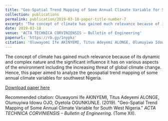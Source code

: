 ```yaml
---
title: "Geo-Spatial Trend Mapping of Some Annual Climate Variable for South West Nigeria"
collection: publications
permalink: publication/2019-03-18-paper-title-number-7
excerpt: 'The concept of climate has gained much relevance because of its dynamic and complex nature and the significant influence it has on various aspects of the environment including the increasing threat of global climate change. Hence, this paper aimed to analyze the geospatial trend mapping of some annual climate variables for southwest Nigeria.'
date: 2019-03-18
venue: 'ACTA TECHNICA CORVINIENSIS – Bulletin of Engineering'
paperurl: 'https://rb.gy/1nypkz'
citation: 'Oluwayomi Ife AKINYEMI, Titus Adeyemi ALONGE, Olumuyiwa Idowu OJO, .Oyetola OGUNKUNLE. (2019). &quot; Geo-Spatial Trend Mapping of Some Annual Climate Variable for South West Nigeria.&quot; <i>ACTA TECHNICA CORVINIENSIS – Bulletin of Engineering</i>. (Tome XII).'
---
```

The concept of climate has gained much relevance because of its dynamic and complex nature and the significant influence it has on various aspects of the environment including the increasing threat of global climate change. Hence, this paper aimed to analyze the geospatial trend mapping of some annual climate variables for southwest Nigeria.

[Download paper here](https://rb.gy/1nypkz)

Recommended citation: Oluwayomi Ife AKINYEMI, Titus Adeyemi ALONGE, Olumuyiwa Idowu OJO, Oyetola OGUNKUNLE. (2019). "Geo-Spatial Trend Mapping of Some Annual Climate Variable for South West Nigeria." <i>ACTA TECHNICA CORVINIENSIS – Bulletin of Engineering</i>. (Tome XII).
